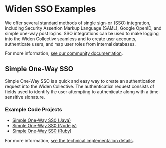 # Widen SSO Examples

We offer several standard methods of single sign-on (SSO) integration, including Security Assertion Markup Language (SAML), Google OpenID, and simple one-way post logins. SSO integrations can be used to make logging into the Widen Collective seamless and to create user accounts, authenticate users, and map user roles from internal databases.

For more information, [see our community documentation](https://community.widen.com/collective/s/article/Is-there-an-SSO-integration).

## Simple One-Way SSO
Simple One-Way SSO is a quick and easy way to create an authentication request into the Widen Collective. The authentication request consists of fields used to identify the user attempting to authenticate along with a time-sensitive signature.

### Example Code Projects
* [Simple One-Way SSO (Java)](/widen-simple-one-way-sso-java)
* [Simple One-Way SSO (Node.js)](/widen-simple-one-way-sso-node)
* [Simple One-Way SSO (Ruby)](/widen-simple-one-way-sso-ruby)

For more information, [see the technical implementation details](https://widensimpleonewaysso.docs.apiary.io/#).
